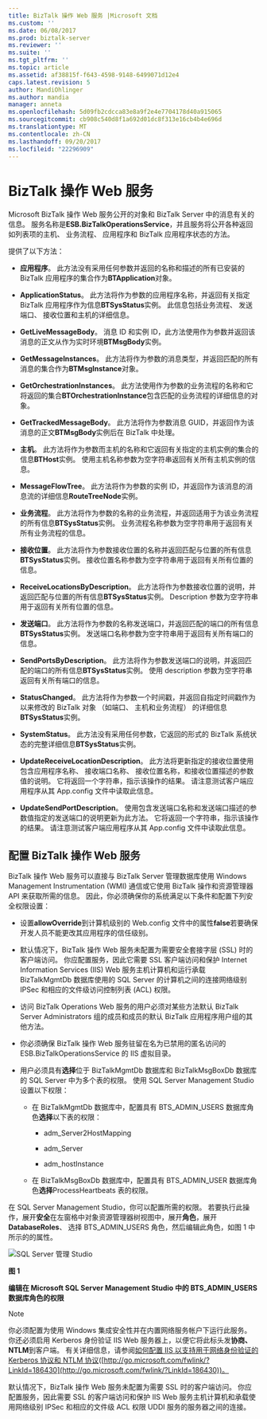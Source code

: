 ```yaml
---
title: BizTalk 操作 Web 服务 |Microsoft 文档
ms.custom: ''
ms.date: 06/08/2017
ms.prod: biztalk-server
ms.reviewer: ''
ms.suite: ''
ms.tgt_pltfrm: ''
ms.topic: article
ms.assetid: af38815f-f643-4598-9148-6499071d12e4
caps.latest.revision: 5
author: MandiOhlinger
ms.author: mandia
manager: anneta
ms.openlocfilehash: 5d09fb2cdcca83e8a9f2e4e7704178d40a915065
ms.sourcegitcommit: cb908c540d8f1a692d01dc8f313e16cb4b4e696d
ms.translationtype: MT
ms.contentlocale: zh-CN
ms.lasthandoff: 09/20/2017
ms.locfileid: "22296909"
---
```

# <a name="the-biztalk-operations-web-service"></a>BizTalk 操作 Web 服务
Microsoft BizTalk 操作 Web 服务公开的对象和 BizTalk Server 中的消息有关的信息。 服务名称是**ESB.BizTalkOperationsService**，并且服务将公开各种返回如列表项的主机、 业务流程、 应用程序和 BizTalk 应用程序状态的方法。  
  
 提供了以下方法：  
  
-   **应用程序**。 此方法没有采用任何参数并返回的名称和描述的所有已安装的 BizTalk 应用程序的集合作为**BTApplication**对象。  
  
-   **ApplicationStatus**。 此方法将作为参数的应用程序名称，并返回有关指定 BizTalk 应用程序作为信息**BTSysStatus**实例。 此信息包括业务流程、 发送端口、 接收位置和主机的详细信息。  
  
-   **GetLiveMessageBody**。 消息 ID 和实例 ID，此方法使用作为参数并返回该消息的正文从作为实时环境**BTMsgBody**实例。  
  
-   **GetMessageInstances**。 此方法将作为参数的消息类型，并返回匹配的所有消息的集合作为**BTMsgInstance**对象。  
  
-   **GetOrchestrationInstances**。 此方法使用作为参数的业务流程的名称和它将返回的集合**BTOrchestrationInstance**包含匹配的业务流程的详细信息的对象。  
  
-   **GetTrackedMessageBody**。 此方法将作为参数消息 GUID，并返回作为该消息的正文**BTMsgBody**实例后在 BizTalk 中处理。  
  
-   **主机**。 此方法将作为参数而主机的名称和它返回有关指定的主机实例的集合的信息**BTHost**实例。 使用主机名称参数为空字符串返回有关所有主机实例的信息。  
  
-   **MessageFlowTree**。 此方法将作为参数的实例 ID，并返回作为该消息的消息流的详细信息**RouteTreeNode**实例。  
  
-   **业务流程**。 此方法将作为参数的名称的业务流程，并返回适用于为该业务流程的所有信息**BTSysStatus**实例。 业务流程名称参数为空字符串用于返回有关所有业务流程的信息。  
  
-   **接收位置**。 此方法将作为参数接收位置的名称并返回匹配与位置的所有信息**BTSysStatus**实例。 接收位置名称参数为空字符串用于返回有关所有位置的信息。  
  
-   **ReceiveLocationsByDescription**。 此方法将作为参数接收位置的说明，并返回匹配与位置的所有信息**BTSysStatus**实例。 Description 参数为空字符串用于返回有关所有位置的信息。  
  
-   **发送端口**。 此方法将作为参数的名称发送端口，并返回匹配的端口的所有信息**BTSysStatus**实例。 发送端口名称参数为空字符串用于返回有关所有端口的信息。  
  
-   **SendPortsByDescription**。 此方法将作为参数发送端口的说明，并返回匹配的端口的所有信息**BTSysStatus**实例。 使用 description 参数为空字符串返回有关所有端口的信息。  
  
-   **StatusChanged**。 此方法将作为参数一个时间戳，并返回自指定时间戳作为以来修改的 BizTalk 对象 （如端口、 主机和业务流程） 的详细信息**BTSysStatus**实例。  
  
-   **SystemStatus**。 此方法没有采用任何参数，它返回的形式的 BizTalk 系统状态的完整详细信息**BTSysStatus**实例。  
  
-   **UpdateReceiveLocationDescription**。 此方法将更新指定的接收位置使用包含应用程序名称、 接收端口名称、 接收位置名称，和接收位置描述的参数值的说明。 它将返回一个字符串，指示该操作的结果。 请注意测试客户端应用程序从其 App.config 文件中读取此信息。  
  
-   **UpdateSendPortDescription**。 使用包含发送端口名称和发送端口描述的参数值指定的发送端口的说明更新为此方法。 它将返回一个字符串，指示该操作的结果。 请注意测试客户端应用程序从其 App.config 文件中读取此信息。  
  
## <a name="configuring-the-biztalk-operations-web-service"></a>配置 BizTalk 操作 Web 服务  
 BizTalk 操作 Web 服务可以直接与 BizTalk Server 管理数据库使用 Windows Management Instrumentation (WMI) 通信或它使用 BizTalk 操作和资源管理器 API 来获取所需的信息。 因此，你必须确保你的系统满足以下条件和配置下列安全权限设置：  
  
-   设置**allowOverride**到计算机级别的 Web.config 文件中的属性**false**若要确保开发人员不能更改其应用程序的信任级别。  
  
-   默认情况下，BizTalk 操作 Web 服务未配置为需要安全套接字层 (SSL) 时的客户端访问。 你应配置服务，因此它需要 SSL 客户端访问和保护 Internet Information Services (IIS) Web 服务主机计算机和运行承载 BizTalkMgmtDb 数据库使用的 SQL Server 的计算机之间的连接网络级别 IPSec 和相应的文件级访问控制列表 (ACL) 权限。  
  
-   访问 BizTalk Operations Web 服务的用户必须对某些方法默认 BizTalk Server Administrators 组的成员和成员的默认 BizTalk 应用程序用户组的其他方法。  
  
-   你必须确保 BizTalk 操作 Web 服务驻留在名为已禁用的匿名访问的 ESB.BizTalkOperationsService 的 IIS 虚拟目录。  
  
-   用户必须具有**选择**位于 BizTalkMgmtDb 数据库和 BizTalkMsgBoxDb 数据库的 SQL Server 中为多个表的权限。 使用 SQL Server Management Studio 设置以下权限：  
  
    -   在 BizTalkMgmtDb 数据库中，配置具有 BTS_ADMIN_USERS 数据库角色**选择**以下表的权限：  
  
        -   adm_Server2HostMapping  
  
        -   adm_Server  
  
        -   adm_hostInstance  
  
    -   在 BizTalkMsgBoxDb 数据库中，配置具有 BTS_ADMIN_USER 数据库角色**选择**ProcessHeartbeats 表的权限。  
  
 在 SQL Server Management Studio，你可以配置所需的权限。 若要执行此操作，展开**安全**在左窗格中对象资源管理器树视图中，展开**角色**，展开**DatabaseRoles**、 选择 BTS_ADMIN_USERS 角色，然后编辑此角色，如图 1 中所示的的属性。  
  
 ![SQL Server 管理 Studio](../esb-toolkit/media/ch4-sqlservermgmtstudio.gif "第四章第 4 SQLServerMgmtStudio")  
  
 **图 1**  
  
 **编辑在 Microsoft SQL Server Management Studio 中的 BTS_ADMIN_USERS 数据库角色的权限**  
  
> [!NOTE]
>  你必须配置为使用 Windows 集成安全性并在内置网络服务帐户下运行此服务。 你还必须启用 Kerberos 身份验证 IIS Web 服务器上，以便它将此标头发**协商、 NTLM**到客户端。 有关详细信息，请参阅[如何配置 IIS 以支持用于网络身份验证的 Kerberos 协议和 NTLM 协议](http://go.microsoft.com/fwlink/?LinkId=186430)([http://go.microsoft.com/fwlink/?LinkId=186430](http://go.microsoft.com/fwlink/?LinkId=186430))。  
>   
>  默认情况下，BizTalk 操作 Web 服务未配置为需要 SSL 时的客户端访问。 你应配置服务，因此需要 SSL 的客户端访问和保护 IIS Web 服务主机计算机和承载使用网络级别 IPSec 和相应的文件级 ACL 权限 UDDI 服务的服务器之间的连接。